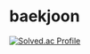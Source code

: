 # baekjoon

[![Solved.ac Profile](http://mazassumnida.wtf/api/v2/generate_badge?boj=백준아이디)](https://solved.ac/kjw7957/)
